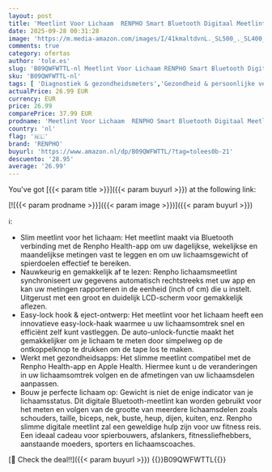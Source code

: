 ```yaml
---
layout: post
title: 'Meetlint Voor Lichaam  RENPHO Smart Bluetooth Digitaal Meetlint Voor Lichaamsmetingen  Gewichtsverlies  Spiergroei  Fitness Bodybuilding  Intrekbaar  Automatisch Nauwkeurige Metingen Lichaamsdeelomtrek'
date: 2025-09-28 00:31:28
image: 'https://m.media-amazon.com/images/I/41kmaltdvnL._SL500_._SL400_.jpg'
comments: true
category: ofertas
author: 'tole.es'
slug: 'B09QWFWTTL-nl Meetlint Voor Lichaam RENPHO Smart Bluetooth Digitaal...'
sku: 'B09QWFWTTL-nl'
tags: [ 'Diagnostiek & gezondheidsmeters','Gezondheid & persoonlijke verzorging','Lengte- & omvangmeters','Medische producten & apparatuur','renpho','🇳🇱', ]
actualPrice: 26.99 EUR
currency: EUR
price: 26.99
comparePrice: 37.99 EUR
prodname: 'Meetlint Voor Lichaam  RENPHO Smart Bluetooth Digitaal Meetlint Voor Lichaamsmetingen  Gewichtsverlies  Spiergroei  Fitness Bodybuilding  Intrekbaar  Automatisch Nauwkeurige Metingen Lichaamsdeelomtrek'
country: 'nl'
flag: '🇳🇱'
brand: 'RENPHO'
buyurl: 'https://www.amazon.nl/dp/B09QWFWTTL/?tag=tolees0b-21'
descuento: '28.95'
average: '26.99'
---
```


You've got [{{< param title >}}]({{< param buyurl >}}) at the following link:

[![{{< param prodname >}}]({{< param image >}})]({{< param buyurl >}})

ℹ️:

- Slim meetlint voor het lichaam: Het meetlint maakt via Bluetooth verbinding met de Renpho Health-app om uw dagelijkse, wekelijkse en maandelijkse metingen vast te leggen en om uw lichaamsgewicht of spierdoelen effectief te bereiken.
- Nauwkeurig en gemakkelijk af te lezen: Renpho lichaamsmeetlint synchroniseert uw gegevens automatisch rechtstreeks met uw app en kan uw metingen rapporteren in de eenheid (inch of cm) die u instelt. Uitgerust met een groot en duidelijk LCD-scherm voor gemakkelijk aflezen.
- Easy-lock hook & eject-ontwerp: Het meetlint voor het lichaam heeft een innovatieve easy-lock-haak waarmee u uw lichaamsomtrek snel en efficiënt zelf kunt vastleggen. De auto-unlock-functie maakt het gemakkelijker om je lichaam te meten door simpelweg op de ontkoppelknop te drukken om de tape los te maken.
- Werkt met gezondheidsapps: Het slimme meetlint compatibel met de Renpho Health-app en Apple Health. Hiermee kunt u de veranderingen in uw lichaamsomtrek volgen en de afmetingen van uw lichaamsdelen aanpassen.
- Bouw je perfecte lichaam op: Gewicht is niet de enige indicator van je lichaamsstatus. Dit digitale Bluetooth-meetlint kan worden gebruikt voor het meten en volgen van de grootte van meerdere lichaamsdelen zoals schouders, taille, biceps, nek, buste, heup, dijen, kuiten, enz. Renpho slimme digitale meetlint zal een geweldige hulp zijn voor uw fitness reis. Een ideaal cadeau voor spierbouwers, afslankers, fitnessliefhebbers, aanstaande moeders, sporters en lichaamscoaches.

[🛒 Check the deal!!]({{< param buyurl >}})
{{<world>}}B09QWFWTTL{{</world>}}
